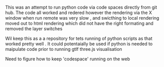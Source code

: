 This was an attempt to run python code via code spaces directly from git hub.
The code all worked and redered however the rendering via the X window when run remote was very slow , and swicthing to local rendering moved out to html rendering which did not have the right formating and removed the layer switches

Wil keep this as a a repository for tets running of python scripts as that worked pretty well . It could potentaially be used if python is needed to maipulate code prior to running  gtlf three.js visualisation  

Need to figure how to keep 'codespace' running on the web 
